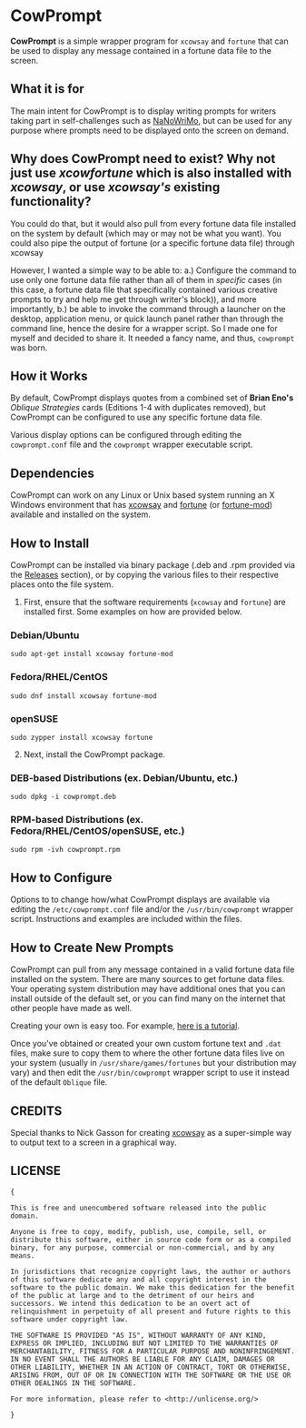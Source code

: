 # CowPrompt
**CowPrompt** is a simple wrapper program for `xcowsay` and `fortune` that can be used to display any message contained in a fortune data file to the screen.

## What it is for
The main intent for CowPrompt is to display writing prompts for writers taking part in self-challenges such as [NaNoWriMo](https://nanowrimo.org), but can be used for any purpose where prompts need to be displayed onto the screen on demand.

## Why does CowPrompt need to exist? Why not just use *xcowfortune* which is also installed with *xcowsay*, or use *xcowsay's* existing functionality?
You could do that, but it would also pull from every fortune data file installed on the system by default (which may or may not be what you want). You could also pipe the output of fortune (or a specific fortune data file) through xcowsay

However, I wanted a simple way to be able to: a.) Configure the command to use only one fortune data file rather than all of them in *specific* cases (in this case, a fortune data file that specifically contained various creative prompts to try and help me get through writer's block)), and more importantly, b.) be able to invoke the command through a launcher on the desktop, application menu, or quick launch panel rather than through the command line, hence the desire for a wrapper script. So I made one for myself and decided to share it. It needed a fancy name, and thus, `cowprompt` was born.

## How it Works
By default, CowPrompt displays quotes from a combined set of **Brian Eno's** *Oblique Strategies* cards (Editions 1-4 with duplicates removed), but CowPrompt can be configured to use any specific fortune data file.

Various display options can be configured through editing the `cowprompt.conf` file and the `cowprompt` wrapper executable script.

## Dependencies
CowPrompt can work on any Linux or Unix based system running an X Windows environment that has [xcowsay](https://github.com/nickg/xcowsay) and [fortune](https://en.wikipedia.org/wiki/Fortune_(Unix)) (or [fortune-mod](https://github.com/shlomif/fortune-mod)) available and installed on the system.

## How to Install
CowPrompt can be installed via binary package (.deb and .rpm provided via the [Releases](https://github.com/rtiangha/CowPrompt/Releases) section), or by copying the various files to their respective places onto the file system.

1. First, ensure that the software requirements (`xcowsay` and `fortune`) are installed first. Some examples on how are provided below.

### Debian/Ubuntu
`sudo apt-get install xcowsay fortune-mod`

### Fedora/RHEL/CentOS
`sudo dnf install xcowsay fortune-mod`

### openSUSE
`sudo zypper install xcowsay fortune`

2. Next, install the CowPrompt package.

### DEB-based Distributions (ex. Debian/Ubuntu, etc.)
`sudo dpkg -i cowprompt.deb`

### RPM-based Distributions (ex. Fedora/RHEL/CentOS/openSUSE, etc.)
`sudo rpm -ivh cowprompt.rpm`

## How to Configure
Options to to change how/what CowPrompt displays are available via editing the `/etc/cowprompt.conf` file and/or the `/usr/bin/cowprompt` wrapper script. Instructions and examples are included within the files.

## How to Create New Prompts
CowPrompt can pull from any message contained in a valid fortune data file installed on the system. There are many sources to get fortune data files. Your operating system distribution may have additional ones that you can install outside of the default set, or you can find many on the internet that other people have made as well.

Creating your own is easy too. For example, [here is a tutorial](http://bradthemad.org/tech/notes/fortune_makefile.php).

Once you've obtained or created your own custom fortune text and `.dat` files, make sure to copy them to where the other fortune data files live on your system (usually in `/usr/share/games/fortunes` but your distribution may vary) and then edit the `/usr/bin/cowprompt` wrapper script to use it instead of the default `Oblique` file.

## CREDITS
Special thanks to Nick Gasson for creating [xcowsay](http://www.doof.me.uk/xcowsay) as a super-simple way to output text to a screen in a graphical way.

## LICENSE

```
{

This is free and unencumbered software released into the public domain.

Anyone is free to copy, modify, publish, use, compile, sell, or
distribute this software, either in source code form or as a compiled
binary, for any purpose, commercial or non-commercial, and by any
means.

In jurisdictions that recognize copyright laws, the author or authors
of this software dedicate any and all copyright interest in the
software to the public domain. We make this dedication for the benefit
of the public at large and to the detriment of our heirs and
successors. We intend this dedication to be an overt act of
relinquishment in perpetuity of all present and future rights to this
software under copyright law.

THE SOFTWARE IS PROVIDED "AS IS", WITHOUT WARRANTY OF ANY KIND,
EXPRESS OR IMPLIED, INCLUDING BUT NOT LIMITED TO THE WARRANTIES OF
MERCHANTABILITY, FITNESS FOR A PARTICULAR PURPOSE AND NONINFRINGEMENT.
IN NO EVENT SHALL THE AUTHORS BE LIABLE FOR ANY CLAIM, DAMAGES OR
OTHER LIABILITY, WHETHER IN AN ACTION OF CONTRACT, TORT OR OTHERWISE,
ARISING FROM, OUT OF OR IN CONNECTION WITH THE SOFTWARE OR THE USE OR
OTHER DEALINGS IN THE SOFTWARE.

For more information, please refer to <http://unlicense.org/> 

}
```


